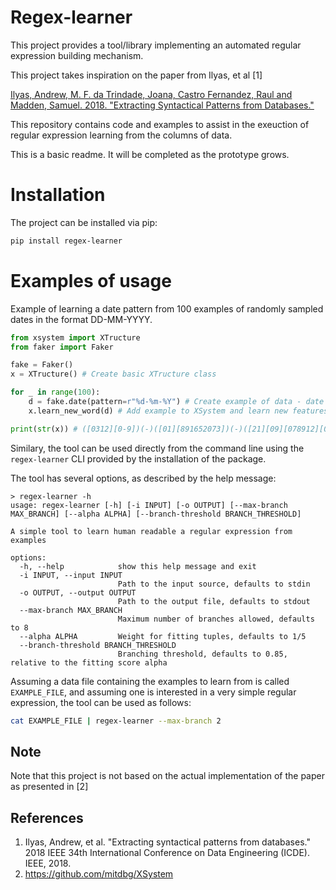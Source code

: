 # Regex-learner

This project provides a tool/library implementing an automated regular expression building mechanism.

This project takes inspiration on the paper from Ilyas, et al [1]

[Ilyas, Andrew, M. F. da Trindade, Joana, Castro Fernandez, Raul and Madden, Samuel. 2018. "Extracting Syntactical Patterns from Databases."](https://hdl.handle.net/1721.1/137774)

This repository contains code and examples to assist in the exeuction of regular expression learning from the columns of data.

This is a basic readme. It will be completed as the prototype grows.

# Installation

The project can be installed via pip:
```bash
pip install regex-learner
```

# Examples of usage

Example of learning a date pattern from 100 examples of randomly sampled dates in the format DD-MM-YYYY.

```python
from xsystem import XTructure
from faker import Faker

fake = Faker()
x = XTructure() # Create basic XTructure class

for _ in range(100):
    d = fake.date(pattern=r"%d-%m-%Y") # Create example of data - date in the format DD-MM-YYYY
    x.learn_new_word(d) # Add example to XSystem and learn new features

print(str(x)) # ([0312][0-9])(-)([01][891652073])(-)([21][09][078912][0-9])
```

Similary, the tool can be used directly from the command line using the `regex-learner` CLI provided by the installation of the package.

The tool has several options, as described by the help message:

```
> regex-learner -h
usage: regex-learner [-h] [-i INPUT] [-o OUTPUT] [--max-branch MAX_BRANCH] [--alpha ALPHA] [--branch-threshold BRANCH_THRESHOLD]

A simple tool to learn human readable a regular expression from examples

options:
  -h, --help            show this help message and exit
  -i INPUT, --input INPUT
                        Path to the input source, defaults to stdin
  -o OUTPUT, --output OUTPUT
                        Path to the output file, defaults to stdout
  --max-branch MAX_BRANCH
                        Maximum number of branches allowed, defaults to 8
  --alpha ALPHA         Weight for fitting tuples, defaults to 1/5
  --branch-threshold BRANCH_THRESHOLD
                        Branching threshold, defaults to 0.85, relative to the fitting score alpha
```

Assuming a data file containing the examples to learn from is called `EXAMPLE_FILE`, and assuming one is interested in a very simple regular expression, the tool can be used as follows:

```bash
cat EXAMPLE_FILE | regex-learner --max-branch 2
```

## Note
Note that this project is not based on the actual implementation of the paper as presented in [2]

## References
1. Ilyas, Andrew, et al. "Extracting syntactical patterns from databases." 2018 IEEE 34th International Conference on Data Engineering (ICDE). IEEE, 2018.
2. https://github.com/mitdbg/XSystem
